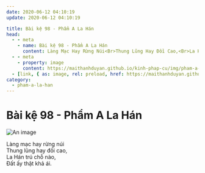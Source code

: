 ```yaml
---
date: 2020-06-12 04:10:19
update: 2020-06-12 04:10:19

title: Bài kệ 98 - Phẩm A La Hán
head:
  - - meta
    - name: Bài kệ 98 - Phẩm A La Hán
      content: Làng Mạc Hay Rừng Núi<Br>Thung Lũng Hay Đồi Cao,<Br>La Hán Trú Chỗ Nào,<Br>Ðất Ấy Thật Khả Ái.<Br>
  - - meta
    - property: image
      content: https://maithanhduyan.github.io/kinh-phap-cu/img/pham-a-la-han/pham-a-la-han-098.jpg
  - [link, { as: image, rel: preload, href: https://maithanhduyan.github.io/kinh-phap-cu/img/pham-a-la-han/pham-a-la-han-098.jpg }]
category:
  - pham-a-la-han
---
```


# Bài kệ 98 - Phẩm A La Hán

![An image](/img/pham-a-la-han/pham-a-la-han-098.jpg)

Làng mạc hay rừng núi<br>Thung lũng hay đồi cao,<br>La Hán trú chỗ nào,<br>Ðất ấy thật khả ái.<br>
